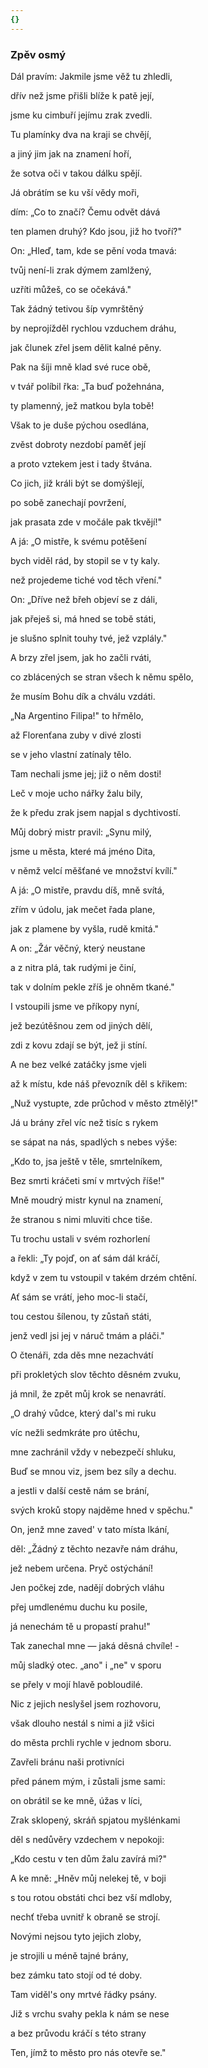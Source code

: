 ```yaml
---
{}
---
```


### Zpěv osmý

Dál pravím: Jakmile jsme věž tu zhledli,

dřív než jsme přišli blíže k patě její,

jsme ku cimbuří jejímu zrak zvedli.

Tu plamínky dva na kraji se chvějí,

a jiný jim jak na znamení hoří,

že sotva oči v takou dálku spějí.

Já obrátím se ku vší vědy moři,

dím: „Co to značí? Čemu odvět dává

ten plamen druhý? Kdo jsou, již ho tvoří?"

On: „Hleď, tam, kde se pění voda tmavá:

tvůj není-li zrak dýmem zamlžený,

uzříti můžeš, co se očekává."

Tak žádný tetivou šíp vymrštěný

by neprojížděl rychlou vzduchem dráhu,

jak člunek zřel jsem dělit kalné pěny.

Pak na šíji mně klad své ruce obě,

v tvář políbil řka: „Ta buď požehnána,

ty plamenný, jež matkou byla tobě!

Však to je duše pýchou osedlána,

zvěst dobroty nezdobí paměť její

a proto vztekem jest i tady štvána.

Co jich, již králi být se domýšlejí,

po sobě zanechají povržení,

jak prasata zde v močále pak tkvějí!"

A já: „O mistře, k svému potěšení

bych viděl rád, by stopil se v ty kaly.

než projedeme tiché vod těch vření."

On: „Dříve než břeh objeví se z dáli,

jak přeješ si, má hned se tobě státi,

je slušno splnit touhy tvé, jež vzplály."

A brzy zřel jsem, jak ho začli rváti,

co zblácených se stran všech k němu spělo,

že musím Bohu dík a chválu vzdáti.

„Na Argentino Filipa!" to hřmělo,

až Florenťana zuby v divé zlosti

se v jeho vlastní zatínaly tělo.

Tam nechali jsme jej; již o něm dosti!

Leč v moje ucho nářky žalu bily,

že k předu zrak jsem napjal s dychtivostí.

Můj dobrý mistr pravil: „Synu milý,

jsme u města, které má jméno Dita,

v němž velcí měšťané ve množství kvílí."

A já: „O mistře, pravdu díš, mně svítá,

zřím v údolu, jak mečet řada plane,

jak z plamene by vyšla, rudě kmitá."

A on: „Žár věčný, který neustane

a z nitra plá, tak rudými je činí,

tak v dolním pekle zříš je ohněm tkané."

I vstoupili jsme ve příkopy nyní,

jež bezútěšnou zem od jiných dělí,

zdi z kovu zdají se být, jež ji stíní.

A ne bez velké zatáčky jsme vjeli

až k místu, kde náš převozník děl s křikem:

„Nuž vystupte, zde průchod v město ztmělý!"

Já u brány zřel víc než tisíc s rykem

se sápat na nás, spadlých s nebes výše:

„Kdo to, jsa ještě v těle, smrtelníkem,

Bez smrti kráčeti smí v mrtvých říše!"

Mně moudrý mistr kynul na znamení,

že stranou s nimi mluviti chce tiše.

Tu trochu ustali v svém rozhorlení

a řekli: „Ty pojď, on ať sám dál kráčí,

když v zem tu vstoupil v takém drzém chtění.

Ať sám se vrátí, jeho moc-li stačí,

tou cestou šílenou, ty zůstaň státi,

jenž vedl jsi jej v náruč tmám a pláči."

O čtenáři, zda děs mne nezachvátí

při prokletých slov těchto děsném zvuku,

já mnil, že zpět můj krok se nenavrátí.

„O drahý vůdce, který dal's mi ruku

víc nežli sedmkráte pro útěchu,

mne zachránil vždy v nebezpečí shluku,

Buď se mnou viz, jsem bez síly a dechu.

a jestli v další cestě nám se brání,

svých kroků stopy najděme hned v spěchu."

On, jenž mne zaved' v tato místa lkání,

děl: „Žádný z těchto nezavře nám dráhu,

jež nebem určena. Pryč ostýchání!

Jen počkej zde, nadějí dobrých vláhu

přej umdlenému duchu ku posile,

já nenechám tě u propastí prahu!"

Tak zanechal mne — jaká děsná chvíle! -

můj sladký otec. „ano" i „ne" v sporu

se přely v mojí hlavě pobloudilé.

Nic z jejich neslyšel jsem rozhovoru,

však dlouho nestál s nimi a již všici

do města prchli rychle v jednom sboru.

Zavřeli bránu naši protivníci

před pánem mým, i zůstali jsme sami:

on obrátil se ke mně, úžas v líci,

Zrak sklopený, skráň spjatou myšlénkami

děl s nedůvěry vzdechem v nepokoji:

„Kdo cestu v ten dům žalu zavírá mi?"

A ke mně: „Hněv můj nelekej tě, v boji

s tou rotou obstáti chci bez vší mdloby,

nechť třeba uvnitř k obraně se strojí.

Novými nejsou tyto jejich zloby,

je strojili u méně tajné brány,

bez zámku tato stojí od té doby.

Tam viděl's ony mrtvé řádky psány.

Již s vrchu svahy pekla k nám se nese

a bez průvodu kráčí s této strany

Ten, jímž to město pro nás otevře se."
